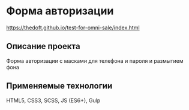 # Форма авторизации

https://thedoft.github.io/test-for-omni-sale/index.html

## Описание проекта

Форма авторизации с масками для телефона и пароля и размытием фона

## Применяемые технологии

HTML5, CSS3, SCSS, JS (ES6+), Gulp
